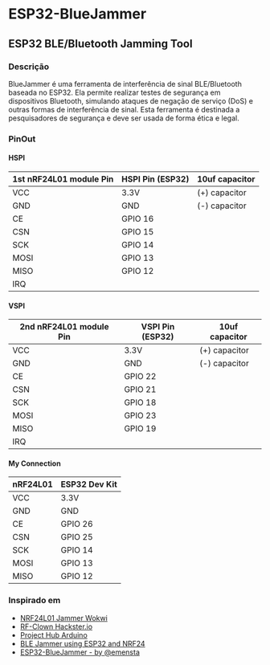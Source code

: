 # ESP32-BlueJammer
## ESP32 BLE/Bluetooth Jamming Tool

### Descrição
BlueJammer é uma ferramenta de interferência de sinal BLE/Bluetooth baseada no ESP32. Ela permite realizar testes de segurança em dispositivos Bluetooth, simulando ataques de negação de serviço (DoS) e outras formas de interferência de sinal. Esta ferramenta é destinada a pesquisadores de segurança e deve ser usada de forma ética e legal.

### PinOut

#### HSPI
| 1st nRF24L01 module Pin | HSPI Pin (ESP32) | 10uf capacitor |
|---------------|------------------|--------------------|
| VCC           | 3.3V             | (+) capacitor |
| GND           | GND              | (-) capacitor |
| CE            | GPIO 16          |
| CSN           | GPIO 15          |
| SCK           | GPIO 14          |
| MOSI          | GPIO 13          |
| MISO          | GPIO 12          |
| IRQ           |                  |

#### VSPI 
| 2nd nRF24L01 module Pin | VSPI Pin (ESP32) | 10uf capacitor |
|---------------|------------------|--------------------|
| VCC           | 3.3V             | (+) capacitor |
| GND           | GND              | (-) capacitor |
| CE            | GPIO 22          |
| CSN           | GPIO 21          |
| SCK           | GPIO 18          |
| MOSI          | GPIO 23          |
| MISO          | GPIO 19          |
| IRQ           |                  |

#### My Connection

| nRF24L01 | ESP32 Dev Kit |
|----------|---------------|
| VCC      | 3.3V          |
| GND      | GND           |
| CE       | GPIO 26       |
| CSN      | GPIO 25       |
| SCK      | GPIO 14       |
| MOSI     | GPIO 13       |
| MISO     | GPIO 12       |

### Inspirado em
 - [NRF24L01 Jammer Wokwi](https://wokwi.com/projects/411928608367368193)
 - [RF-Clown Hackster.io](https://www.hackster.io/CiferTech/rf-clown-your-portable-ble-bluetooth-jamming-tool-7f74e4)
 - [Project Hub Arduino](https://projecthub.arduino.cc/CiferTech/how-to-make-wifi-jammer-but-with-nrf24l01-2c6ea1)
 - [BLE Jammer using ESP32 and NRF24](https://github.com/WOD-MN/bt_jam)
 - [ESP32-BlueJammer - by @emensta](https://github.com/EmenstaNougat/ESP32-BlueJammer)
